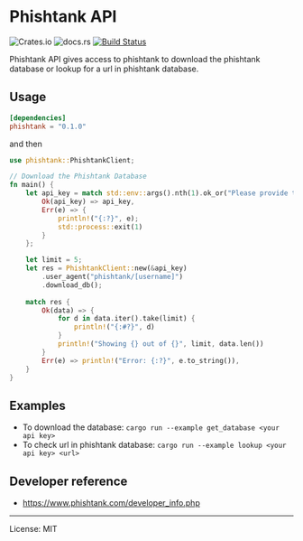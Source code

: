 # Phishtank API
![Crates.io](https://img.shields.io/crates/v/phishtank)
![docs.rs](https://img.shields.io/docsrs/phishtank/latest)
[![Build Status](https://travis-ci.com/marirs/phishtank-rs.svg?branch=master)](https://travis-ci.com/marirs/phishtank-rs)

Phishtank API gives access to phishtank to download the phishtank database or lookup for a url in phishtank database.

## Usage
```toml
[dependencies]
phishtank = "0.1.0"
```
and then
```rust
use phishtank::PhishtankClient;

// Download the Phishtank Database
fn main() {
    let api_key = match std::env::args().nth(1).ok_or("Please provide the api key!") {
        Ok(api_key) => api_key,
        Err(e) => {
            println!("{:?}", e);
            std::process::exit(1)
        }
    };

    let limit = 5;
    let res = PhishtankClient::new(&api_key)
        .user_agent("phishtank/[username]")
        .download_db();
    
    match res {
        Ok(data) => {
            for d in data.iter().take(limit) {
                println!("{:#?}", d)
            }
            println!("Showing {} out of {}", limit, data.len())
        }
        Err(e) => println!("Error: {:?}", e.to_string()),
    }
}
```

## Examples

- To download the database: `cargo run --example get_database <your api key>`
- To check url in phishtank database: `cargo run --example lookup <your api key> <url>`

## Developer reference

- https://www.phishtank.com/developer_info.php

---
License: MIT